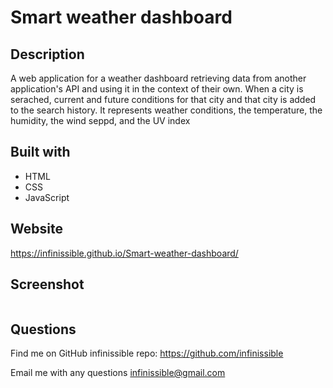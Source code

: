 # Smart weather dashboard

## Description
A web application for a weather dashboard retrieving data from another application's API and using it in the context of their own. When a city is serached, current and future conditions for that city and that city is added to the search history. It represents weather conditions, the temperature, the humidity, the wind seppd, and the UV index

## Built with
* HTML
* CSS
* JavaScript

## Website
https://infinissible.github.io/Smart-weather-dashboard/

## Screenshot
<img src="./weather-dashboard.gif" alt="" />

## Questions

Find me on GitHub
infinissible
repo: https://github.com/infinissible

Email me with any questions
infinissible@gmail.com
